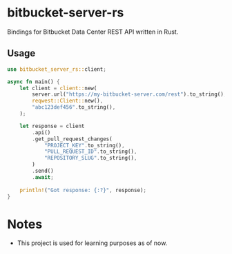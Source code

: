 # bitbucket-server-rs

Bindings for Bitbucket Data Center REST API written in Rust.

## Usage

```rust
use bitbucket_server_rs::client;

async fn main() {
    let client = client::new(
        server.url("https://my-bitbucket-server.com/rest").to_string(),
        reqwest::Client::new(),
        "abc123def456".to_string(),
    );

    let response = client
        .api()
        .get_pull_request_changes(
            "PROJECT_KEY".to_string(),
            "PULL_REQUEST_ID".to_string(),
            "REPOSITORY_SLUG".to_string(),
        )
        .send()
        .await;
    
    println!("Got response: {:?}", response);
}
```

# Notes 
* This project is used for learning purposes as of now.

